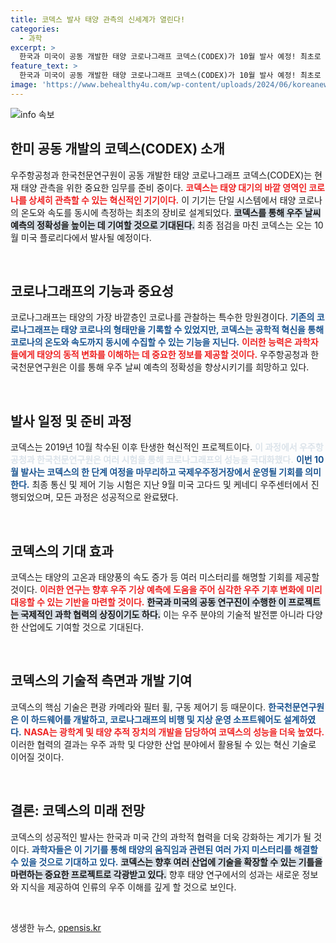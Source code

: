 ```yaml
---
title: 코덱스 발사 태양 관측의 신세계가 열린다!
categories:
  - 과학
excerpt: >
  한국과 미국이 공동 개발한 태양 코로나그래프 코덱스(CODEX)가 10월 발사 예정! 최초로 태양 코로나의 온도와 속도를 동시에 관측하며, 우주 날씨 예측에 혁신을 가져올 기술로 주목받고 있습니다.
feature_text: >
  한국과 미국이 공동 개발한 태양 코로나그래프 코덱스(CODEX)가 10월 발사 예정! 최초로 태양 코로나의 온도와 속도를 동시에 관측하며, 우주 날씨 예측에 혁신을 가져올 기술로 주목받고 있습니다.
image: 'https://www.behealthy4u.com/wp-content/uploads/2024/06/koreanews.jpg'
---
```


<p><img src="https://www.behealthy4u.com/wp-content/uploads/2024/06/koreanews.jpg" alt="info 속보" /></p>

<h2 data-ke-size="size26">한미 공동 개발의 코덱스(CODEX) 소개</h2>

<p data-ke-size="size16">우주항공청과 한국천문연구원이 공동 개발한 태양 코로나그래프 코덱스(CODEX)는 현재 태양 관측을 위한 중요한 임무를 준비 중이다. <b><span style="color: #ee2323;">코덱스는 태양 대기의 바깥 영역인 코로나를 상세히 관측할 수 있는 혁신적인 기기이다.</span></b> 이 기기는 단일 시스템에서 태양 코로나의 온도와 속도를 동시에 측정하는 최초의 장비로 설계되었다. <b><span style="background-color: #21538527;">코덱스를 통해 우주 날씨 예측의 정확성을 높이는 데 기여할 것으로 기대된다.</span></b> 최종 점검을 마친 코덱스는 오는 10월 미국 플로리다에서 발사될 예정이다.</p>

<p data-ke-size="size16">&nbsp;</p>

<h2 data-ke-size="size26">코로나그래프의 기능과 중요성</h2>

<p data-ke-size="size16">코로나그래프는 태양의 가장 바깥층인 코로나를 관찰하는 특수한 망원경이다. <b><span style="color: #1a5490;">기존의 코로나그래프는 태양 코로나의 형태만을 기록할 수 있었지만, 코덱스는 공학적 혁신을 통해 코로나의 온도와 속도까지 동시에 수집할 수 있는 기능을 지닌다.</span></b> <b><span style="color: #ee2323;">이러한 능력은 과학자들에게 태양의 동적 변화를 이해하는 데 중요한 정보를 제공할 것이다.</span></b> 우주항공청과 한국천문연구원은 이를 통해 우주 날씨 예측의 정확성을 향상시키기를 희망하고 있다.</p>

<p data-ke-size="size16">&nbsp;</p>

<h2 data-ke-size="size26">발사 일정 및 준비 과정</h2>

<p data-ke-size="size16">코덱스는 2019년 10월 착수된 이후 탄생한 혁신적인 프로젝트이다. <b><span style="color: #21538527;">이 과정에서 우주항공청과 한국천문연구원은 여러 시험을 통해 코로나그래프의 성능을 극대화했다.</span></b> <b><span style="color: #1a5490;">이번 10월 발사는 코덱스의 한 단계 여정을 마무리하고 국제우주정거장에서 운영될 기회를 의미한다.</span></b> 최종 통신 및 제어 기능 시험은 지난 9월 미국 고다드 및 케네디 우주센터에서 진행되었으며, 모든 과정은 성공적으로 완료됐다.</p>

<p data-ke-size="size16">&nbsp;</p>

<h2 data-ke-size="size26">코덱스의 기대 효과</h2>

<p data-ke-size="size16">코덱스는 태양의 고온과 태양풍의 속도 증가 등 여러 미스터리를 해명할 기회를 제공할 것이다. <b><span style="color: #ee2323;">이러한 연구는 향후 우주 기상 예측에 도움을 주어 심각한 우주 기후 변화에 미리 대응할 수 있는 기반을 마련할 것이다.</span></b> <b><span style="background-color: #21538527;">한국과 미국의 공동 연구진이 수행한 이 프로젝트는 국제적인 과학 협력의 상징이기도 하다.</span></b> 이는 우주 분야의 기술적 발전뿐 아니라 다양한 산업에도 기여할 것으로 기대된다.</p>

<p data-ke-size="size16">&nbsp;</p>

<h2 data-ke-size="size26">코덱스의 기술적 측면과 개발 기여</h2>

<p data-ke-size="size16">코덱스의 핵심 기술은 편광 카메라와 필터 휠, 구동 제어기 등 때문이다. <b><span style="color: #1a5490;">한국천문연구원은 이 하드웨어를 개발하고, 코로나그래프의 비행 및 지상 운영 소프트웨어도 설계하였다.</span></b> <b><span style="color: #ee2323;">NASA는 광학계 및 태양 추적 장치의 개발을 담당하여 코덱스의 성능을 더욱 높였다.</span></b> 이러한 협력의 결과는 우주 과학 및 다양한 산업 분야에서 활용될 수 있는 혁신 기술로 이어질 것이다.</p>

<p data-ke-size="size16">&nbsp;</p>

<h2 data-ke-size="size26">결론: 코덱스의 미래 전망</h2>

<p data-ke-size="size16">코덱스의 성공적인 발사는 한국과 미국 간의 과학적 협력을 더욱 강화하는 계기가 될 것이다. <b><span style="color: #1a5490;">과학자들은 이 기기를 통해 태양의 움직임과 관련된 여러 가지 미스터리를 해결할 수 있을 것으로 기대하고 있다.</span></b> <b><span style="background-color: #21538527;">코덱스는 향후 여러 산업에 기술을 확장할 수 있는 기틀을 마련하는 중요한 프로젝트로 각광받고 있다.</span></b> 향후 태양 연구에서의 성과는 새로운 정보와 지식을 제공하여 인류의 우주 이해를 깊게 할 것으로 보인다.</p>

<p data-ke-size="size16">&nbsp;</p>
생생한 뉴스, <a href="https://opensis.kr" rel="dofollow">opensis.kr</a>



